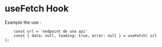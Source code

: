# useFetch Hook

Example the use :

```
    const url = 'endpoint de una api'
    const { data: null, loading: true, error: null } = useFetch( url );

```
